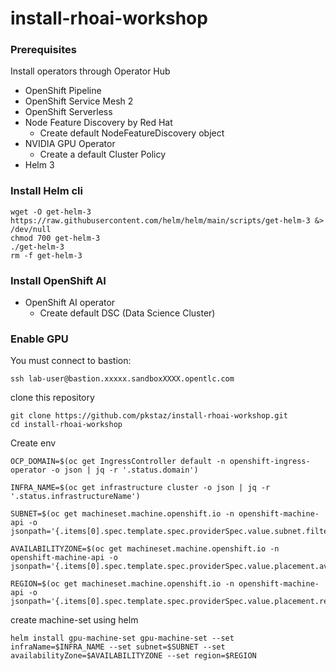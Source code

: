 # install-rhoai-workshop


### Prerequisites

Install operators through Operator Hub
- OpenShift Pipeline
- OpenShift Service Mesh 2
- OpenShift Serverless
- Node Feature Discovery by Red Hat
    - Create default NodeFeatureDiscovery object
- NVIDIA GPU Operator
    - Create a default Cluster Policy
- Helm 3

### Install Helm cli
```
wget -O get-helm-3 https://raw.githubusercontent.com/helm/helm/main/scripts/get-helm-3 &> /dev/null
chmod 700 get-helm-3
./get-helm-3
rm -f get-helm-3
```

### Install OpenShift AI
- OpenShift AI operator 
    - Create default DSC (Data Science Cluster)

### Enable GPU
You must connect to bastion:
```
ssh lab-user@bastion.xxxxx.sandboxXXXX.opentlc.com
```
clone this repository
```
git clone https://github.com/pkstaz/install-rhoai-workshop.git
cd install-rhoai-workshop
```
Create env
```
OCP_DOMAIN=$(oc get IngressController default -n openshift-ingress-operator -o json | jq -r '.status.domain')
```
```
INFRA_NAME=$(oc get infrastructure cluster -o json | jq -r '.status.infrastructureName')
```
```
SUBNET=$(oc get machineset.machine.openshift.io -n openshift-machine-api -o jsonpath='{.items[0].spec.template.spec.providerSpec.value.subnet.filters[0].values[0]}')
```
```
AVAILABILITYZONE=$(oc get machineset.machine.openshift.io -n openshift-machine-api -o jsonpath='{.items[0].spec.template.spec.providerSpec.value.placement.availabilityZone}')
```
```
REGION=$(oc get machineset.machine.openshift.io -n openshift-machine-api -o jsonpath='{.items[0].spec.template.spec.providerSpec.value.placement.region}')
```

create machine-set using helm
```
helm install gpu-machine-set gpu-machine-set --set infraName=$INFRA_NAME --set subnet=$SUBNET --set availabilityZone=$AVAILABILITYZONE --set region=$REGION
```

